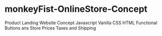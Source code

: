 # monkeyFist-OnlineStore-Concept
Product Landing Website Concept Javascript Vanilla CSS HTML
Functional Buttons ans Store Prices Taxes and Shipping
